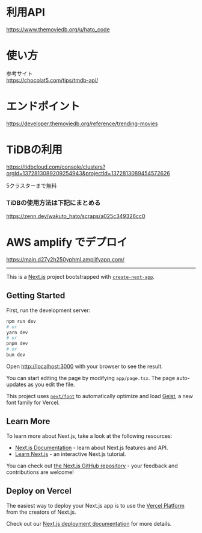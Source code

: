 
# 利用API
https://www.themoviedb.org/u/hato_code

# 使い方
参考サイト  
https://chocolat5.com/tips/tmdb-api/

# エンドポイント
https://developer.themoviedb.org/reference/trending-movies

# TiDBの利用

https://tidbcloud.com/console/clusters?orgId=1372813089209254943&projectId=1372813089454572626

5クラスターまで無料

### TiDBの使用方法は下記にまとめる
https://zenn.dev/wakuto_hato/scraps/a025c349326cc0


# AWS amplify でデプロイ
https://main.d27y2h250yphml.amplifyapp.com/

---

This is a [Next.js](https://nextjs.org) project bootstrapped with [`create-next-app`](https://nextjs.org/docs/app/api-reference/cli/create-next-app).

## Getting Started

First, run the development server:

```bash
npm run dev
# or
yarn dev
# or
pnpm dev
# or
bun dev
```

Open [http://localhost:3000](http://localhost:3000) with your browser to see the result.

You can start editing the page by modifying `app/page.tsx`. The page auto-updates as you edit the file.

This project uses [`next/font`](https://nextjs.org/docs/app/building-your-application/optimizing/fonts) to automatically optimize and load [Geist](https://vercel.com/font), a new font family for Vercel.

## Learn More

To learn more about Next.js, take a look at the following resources:

- [Next.js Documentation](https://nextjs.org/docs) - learn about Next.js features and API.
- [Learn Next.js](https://nextjs.org/learn) - an interactive Next.js tutorial.

You can check out [the Next.js GitHub repository](https://github.com/vercel/next.js) - your feedback and contributions are welcome!

## Deploy on Vercel

The easiest way to deploy your Next.js app is to use the [Vercel Platform](https://vercel.com/new?utm_medium=default-template&filter=next.js&utm_source=create-next-app&utm_campaign=create-next-app-readme) from the creators of Next.js.

Check out our [Next.js deployment documentation](https://nextjs.org/docs/app/building-your-application/deploying) for more details.
